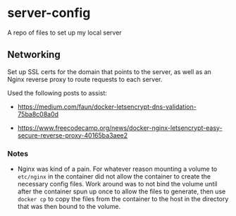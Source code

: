 # server-config
A repo of files to set up my local server

## Networking

Set up SSL certs for the domain that points to the server, as well as an Nginx reverse proxy to route requests to each server.

Used the following posts to assist:

* https://medium.com/faun/docker-letsencrypt-dns-validation-75ba8c08a0d

* https://www.freecodecamp.org/news/docker-nginx-letsencrypt-easy-secure-reverse-proxy-40165ba3aee2

### Notes

* Nginx was kind of a pain. For whatever reason mounting a volume to `etc/nginx` in the container did not allow the container to create the necessary config files. Work around was to not bind the volume until after the container spun up once to allow the files to generate, then use `docker cp` to copy the files from the container to the host in the directory that was then bound to the volume.
